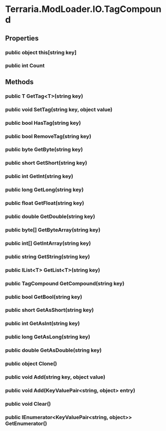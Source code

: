 # Terraria.ModLoader.IO.TagCompound

## Properties

### public object this[string key]

### public int Count

## Methods

### public T GetTag\<T\>(string key)

### public void SetTag(string key, object value)

### public bool HasTag(string key)

### public bool RemoveTag(string key)

### public byte GetByte(string key)

### public short GetShort(string key)

### public int GetInt(string key)

### public long GetLong(string key)

### public float GetFloat(string key)

### public double GetDouble(string key)

### public byte[] GetByteArray(string key)

### public int[] GetIntArray(string key)

### public string GetString(string key)

### public IList\<T\> GetList\<T\>(string key)

### public TagCompound GetCompound(string key)

### public bool GetBool(string key)

### public short GetAsShort(string key)

### public int GetAsInt(string key)

### public long GetAsLong(string key)

### public double GetAsDouble(string key)

### public object Clone()

### public void Add(string key, object value)

### public void Add(KeyValuePair\<string, object\> entry)

### public void Clear()

### public IEnumerator<KeyValuePair<string, object>> GetEnumerator()